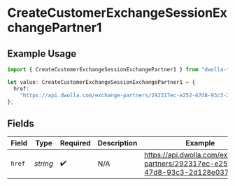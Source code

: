 # CreateCustomerExchangeSessionExchangePartner1

## Example Usage

```typescript
import { CreateCustomerExchangeSessionExchangePartner1 } from "dwolla-typescript";

let value: CreateCustomerExchangeSessionExchangePartner1 = {
  href:
    "https://api.dwolla.com/exchange-partners/292317ec-e252-47d8-93c3-2d128e037aa4",
};
```

## Fields

| Field                                                                         | Type                                                                          | Required                                                                      | Description                                                                   | Example                                                                       |
| ----------------------------------------------------------------------------- | ----------------------------------------------------------------------------- | ----------------------------------------------------------------------------- | ----------------------------------------------------------------------------- | ----------------------------------------------------------------------------- |
| `href`                                                                        | *string*                                                                      | :heavy_check_mark:                                                            | N/A                                                                           | https://api.dwolla.com/exchange-partners/292317ec-e252-47d8-93c3-2d128e037aa4 |